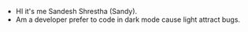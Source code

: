 - HI it's me Sandesh Shrestha (Sandy).
- Am a developer prefer to code in dark mode cause light attract bugs.


<!---
sthaSandesh/sthaSandesh is a ✨ special ✨ repository because its `README.md` (this file) appears on your GitHub profile.
You can click the Preview link to take a look at your changes.
--->
